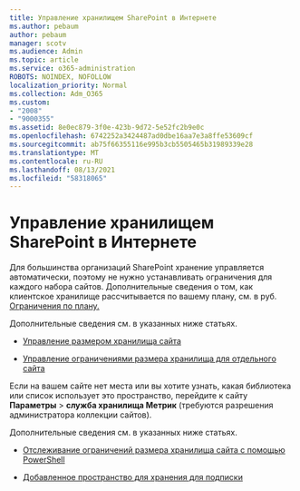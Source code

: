 ```yaml
---
title: Управление хранилищем SharePoint в Интернете
ms.author: pebaum
author: pebaum
manager: scotv
ms.audience: Admin
ms.topic: article
ms.service: o365-administration
ROBOTS: NOINDEX, NOFOLLOW
localization_priority: Normal
ms.collection: Adm_O365
ms.custom:
- "2008"
- "9000355"
ms.assetid: 8e0ec879-3f0e-423b-9d72-5e52fc2b9e0c
ms.openlocfilehash: 6742252a3424487ad0dbe16aa7e3a8ffe53609cf
ms.sourcegitcommit: ab75f66355116e995b3cb5505465b31989339e28
ms.translationtype: MT
ms.contentlocale: ru-RU
ms.lasthandoff: 08/13/2021
ms.locfileid: "58318065"
---
```

# <a name="manage-your-sharepoint-online-storage"></a>Управление хранилищем SharePoint в Интернете

Для большинства организаций SharePoint хранение управляется автоматически, поэтому не нужно устанавливать ограничения для каждого набора сайтов. Дополнительные сведения о том, как клиентское хранилище рассчитывается по вашему плану, см. в руб. [Ограничения по плану.](https://docs.microsoft.com/office365/servicedescriptions/sharepoint-online-service-description/sharepoint-online-limits?redirectedfrom=MSDN#limits-by-plan)

Дополнительные сведения см. в указанных ниже статьях.

- [Управление размером хранилища сайта](https://docs.microsoft.com/sharepoint/manage-site-collection-storage-limits)

- [Управление ограничениями размера хранилища для отдельного сайта](https://docs.microsoft.com/sharepoint/manage-site-collection-storage-limits#manage-individual-site-storage-limits)

Если на вашем сайте нет места или вы хотите узнать, какая библиотека или список использует это пространство, перейдите к сайту **Параметры**  >  **служба хранилища Метрик** (требуются разрешения администратора коллекции сайтов).

Дополнительные сведения см. в указанных ниже статьях.

- [Отслеживание ограничений размера хранилища сайта с помощью PowerShell](https://docs.microsoft.com/sharepoint/manage-site-collection-storage-limits#monitor-site-storage-limits-by-using-powershell)

- [Добавленное пространство для хранения для подписки](https://docs.microsoft.com/microsoft-365/commerce/add-storage-space) 
  